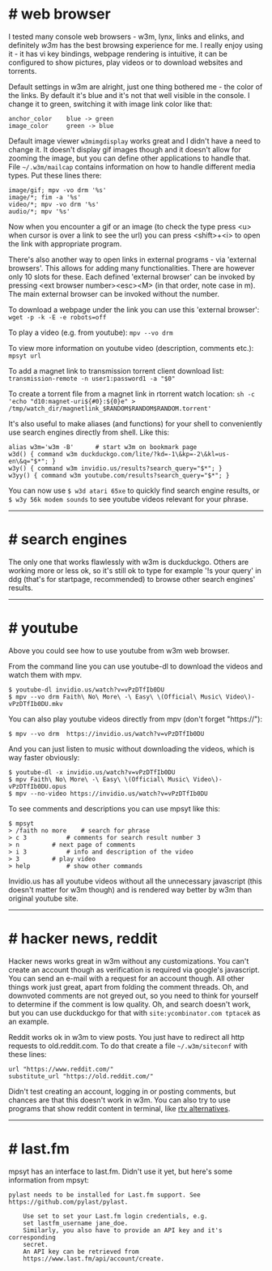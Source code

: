
# # web browser

I tested many console web browsers - w3m, lynx, links and elinks, and
definitely *w3m* has the best browsing experience for me. I really enjoy
using it - it has vi key bindings, webpage rendering is intuitive, it can be
configured to show pictures, play videos or to download websites and
torrents.

Default settings in w3m are alright, just one thing bothered me - the color
of the links. By default it's blue and it's not that well visible in the
console. I change it to green, switching it with image link color like that:
```
anchor_color 	blue -> green
image_color 	green -> blue
```

Default image viewer `w3mimgdisplay` works great and I didn't have a need to
change it. It doesn't display gif images though and it doesn't allow for
zooming the image, but you can define other applications to handle that.
File `~/.w3m/mailcap` contains information on how to handle different media
types. Put these lines there:
```
image/gif; mpv -vo drm '%s'
image/*; fim -a '%s'
video/*; mpv -vo drm '%s'
audio/*; mpv '%s'
```
Now when you encounter a gif or an image (to check the type press \<u\> when
cursor is over a link to see the url) you can press \<shift\>+\<i\> to open
the link with appropriate program.

There's also another way to open links in external programs - via
'external browsers'. This allows for adding many functionalities. There are
however only 10 slots for these. Each defined 'external browser' can be
invoked by pressing \<ext browser number\>\<esc\>\<M\> (in that order, note
case in m). The main external browser can be invoked without the number.

To download a webpage under the link you can use this 'external browser':
`wget -p -k -E -e robots=off`

To play a video (e.g. from youtube):
`mpv --vo drm`

To view more information on youtube video (description, comments etc.):
`mpsyt url`

To add a magnet link to transmission  torrent client download list:
`transmission-remote -n user1:password1 -a "$0"`

To create a torrent file from a magnet link in rtorrent watch location:
`sh -c 'echo "d10:magnet-uri${#0}:${0}e" > /tmp/watch_dir/magnetlink_$RANDOM$RANDOM$RANDOM.torrent'`

It's also useful to make aliases (and functions) for your shell to
conveniently use search engines directly from shell. Like this:
```
alias w3m='w3m -B'		# start w3m on bookmark page
w3d() { command w3m duckduckgo.com/lite/?kd=-1\&kp=-2\&kl=us-en\&q="$*"; }
w3y() { command w3m invidio.us/results?search_query="$*"; }
w3yy() { command w3m youtube.com/results?search_query="$*"; }
```
You can now use `$ w3d atari 65xe` to quickly find search engine results, or
`$ w3y 56k modem sounds` to see youtube videos relevant for your phrase.

-------------------------------------------------------------------------------

# # search engines

The only one that works flawlessly with w3m is duckduckgo. Others are working
more or less ok, so it's still ok to type for example '!s your query' in ddg
(that's for startpage, recommended) to browse other search engines' results.

-------------------------------------------------------------------------------

# # youtube 

Above you could see how to use youtube from w3m web browser.

From the command line you can use youtube-dl to download the videos and watch 
them with mpv.
```
$ youtube-dl invidio.us/watch?v=vPzDTfIb0DU
$ mpv --vo drm Faith\ No\ More\ -\ Easy\ \(Official\ Music\ Video\)-vPzDTfIb0DU.mkv
```

You can also play youtube videos directly from mpv (don't forget "https://"):
```
$ mpv --vo drm  https://invidio.us/watch?v=vPzDTfIb0DU
```

And you can just listen to music without downloading the videos, which is way
faster obviously:
```
$ youtube-dl -x invidio.us/watch?v=vPzDTfIb0DU
$ mpv Faith\ No\ More\ -\ Easy\ \(Official\ Music\ Video\)-vPzDTfIb0DU.opus
$ mpv --no-video https://invidio.us/watch?v=vPzDTfIb0DU
```

To see comments and descriptions you can use mpsyt like this:
```
$ mpsyt
> /faith no more	# search for phrase
> c 3			# comments for search result number 3
> n			# next page of comments
> i 3			# info and description of the video
> 3			# play video
> help			# show other commands
```

Invidio.us has all youtube videos without all the unnecessary javascript
(this doesn't matter for w3m though) and is rendered way better by w3m than
original youtube site.


-------------------------------------------------------------------------------

# # hacker news, reddit

Hacker news works great in w3m without any customizations. You can't create
an account though as verification is required via google's javascript. You
can send an e-mail with a request for an account though. All other things
work just great, apart from folding the comment threads. Oh, and downvoted
comments are not greyed out, so you need to think for yourself to determine
if the comment is low quality. Oh, and search doesn't work, but you can
use duckduckgo for that with `site:ycombinator.com tptacek` as an example.

Reddit works ok in w3m to view posts. You just have to redirect all http
requests to old.reddit.com. To do that create a file `~/.w3m/siteconf` with
these lines:
```
url "https://www.reddit.com/"
substitute_url "https://old.reddit.com/"
```
Didn't test creating an account, logging in or posting comments, but chances
are that this doesn't work in w3m. You can also try to use programs that show
reddit content in terminal, like [rtv alternatives][40].

[40]:https://github.com/michael-lazar/rtv/blob/master/ALTERNATIVES.md


-------------------------------------------------------------------------------

# # last.fm

mpsyt has an interface to last.fm. Didn't use it yet, but here's some
information from mpsyt:

```
pylast needs to be installed for Last.fm support. See
https://github.com/pylast/pylast.

	Use set to set your Last.fm login credentials, e.g.  
	set lastfm_username jane_doe.
	Similarly, you also have to provide an API key and it's corresponding  
	secret.
	An API key can be retrieved from  
	https://www.last.fm/api/account/create.
```
